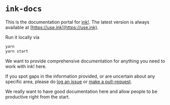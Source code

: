 # `ink-docs`

This is the documentation portal for [ink!](https://github.com/paritytech/ink). The latest version is always available at [https://use.ink](https://use.ink).

Run it locally via

```bash
yarn
yarn start
```

We want to provide comprehensive documentation for anything you need to work with ink! here.

If you spot gaps in the information provided, or are uncertain about any
specific area, please do <a href="https://github.com/paritytech/ink-docs/issues">log an issue</a>
or <a href="https://github.com/paritytech/ink-docs/pulls">make a pull-request</a>.

We really want to have good documentation here and allow people to be productive
right from the start.

